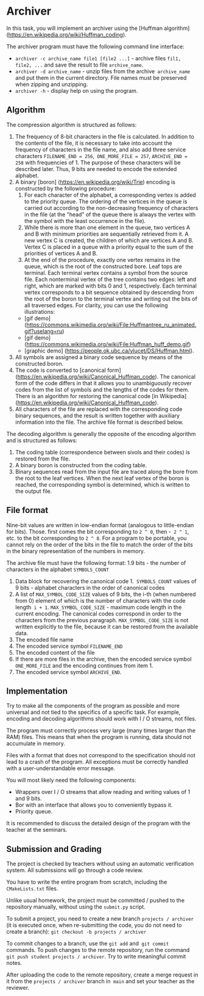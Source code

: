 # Archiver

In this task, you will implement an archiver using the [Huffman algorithm] (https://en.wikipedia.org/wiki/Huffman_coding).

The archiver program must have the following command line interface:
* `archiver -c archive_name file1 [file2 ...]` - archive files `fil1, file2, ...` and save the result to file `archive_name`.
* `archiver -d archive_name` - unzip files from the archive` archive_name` and put them in the current directory. File names must be preserved when zipping and unzipping.
* `archiver -h` - display help on using the program.

## Algorithm

The compression algorithm is structured as follows:
1. The frequency of 8-bit characters in the file is calculated. In addition to the contents of the file, it is necessary to take into account the frequency of characters in the file name, and also add three service characters `FILENAME_END = 256`,` ONE_MORE_FILE = 257`, `ARCHIVE_END = 258` with frequencies of 1. The purpose of these characters will be described later. Thus, 9 bits are needed to encode the extended alphabet.
1. A binary [boron] (https://en.wikipedia.org/wiki/Trie) encoding is constructed by the following procedure:
    1. For each character of the alphabet, a corresponding vertex is added to the priority queue. The ordering of the vertices in the queue is carried out according to the non-decreasing frequency of characters in the file (at the "head" of the queue there is always the vertex with the symbol with the least occurrence in the file).
    1. While there is more than one element in the queue, two vertices A and B with minimum priorities are sequentially retrieved from it. A new vertex C is created, the children of which are vertices A and B.
       Vertex C is placed in a queue with a priority equal to the sum of the priorities of vertices A and B.
    1. At the end of the procedure, exactly one vertex remains in the queue, which is the root of the constructed bore. Leaf tops are terminal.
       Each terminal vertex contains a symbol from the source file.
       Each nonterminal vertex of the tree contains two edges: left and right, which are marked with bits 0 and 1, respectively.
       Each terminal vertex corresponds to a bit sequence obtained by descending from the root of the boron to the terminal vertex and writing out the bits of all traversed edges.
       For clarity, you can use the following illustrations:
    * [gif demo] (https://commons.wikimedia.org/wiki/File:Huffmantree_ru_animated.gif?uselang=ru)
    * [gif demo] (https://commons.wikimedia.org/wiki/File:Huffman_huff_demo.gif)
    * [graphic demo] (https://people.ok.ubc.ca/ylucet/DS/Huffman.html).
1. All symbols are assigned a binary code sequence by means of the constructed boron.
1. The code is converted to [canonical form] (https://en.wikipedia.org/wiki/Canonical_Huffman_code). The canonical form of the code differs in that it allows you to unambiguously recover codes from the list of symbols and the lengths of the codes for them. There is an algorithm for restoring the canonical code [in Wikipedia] (https://en.wikipedia.org/wiki/Canonical_Huffman_code).
1. All characters of the file are replaced with the corresponding code binary sequences, and the result is written together with auxiliary information into the file. The archive file format is described below.

The decoding algorithm is generally the opposite of the encoding algorithm and is structured as follows:
1. The coding table (correspondence between sivols and their codes) is restored from the file.
1. A binary boron is constructed from the coding table.
1. Binary sequences read from the input file are traced along the bore from the root to the leaf vertices. When the next leaf vertex of the boron is reached, the corresponding symbol is determined, which is written to the output file.

## File format
Nine-bit values are written in low-endian format (analogous to little-endian for bits). Those. first comes the bit corresponding to `2 ^ 0`, then -` 2 ^ 1`, etc. to the bit corresponding to `2 ^ 8`. For a program to be portable, you cannot rely on the order of the bits in the file to match the order of the bits in the binary representation of the numbers in memory.

The archive file must have the following format:
1.9 bits - the number of characters in the alphabet `SYMBOLS_COUNT`
1. Data block for recovering the canonical code
1.` SYMBOLS_COUNT` values ​​of 9 bits - alphabet characters in the order of canonical codes
1. A list of `MAX_SYMBOL_CODE_SIZE` values ​​of 9 bits, the i-th (when numbered from 0) element of which is the number of characters with the code length` i + 1`. `MAX_SYMBOL_CODE_SIZE` - maximum code length in the current encoding. The canonical codes correspond in order to the characters from the previous paragraph. `MAX_SYMBOL_CODE_SIZE` is not written explicitly to the file, because it can be restored from the available data.
1. The encoded file name
1. The encoded service symbol `FILENAME_END`
1. The encoded content of the file
1. If there are more files in the archive, then the encoded service symbol `ONE_MORE_FILE` and the encoding continues from item 1.
1. The encoded service symbol `ARCHIVE_END`.

## Implementation
Try to make all the components of the program as possible
and more universal and not tied to the specifics of a specific task.
For example, encoding and decoding algorithms should work with I / O streams, not files.

The program must correctly process very large (many times larger than the RAM) files. This means that when the program is running, data should not accumulate in memory.

Files with a format that does not correspond to the specification should not lead to a crash of the program. All exceptions must be correctly handled with a user-understandable error message.

You will most likely need the following components:
- Wrappers over I / O streams that allow reading and writing values ​​of 1 and 9 bits.
- Bor with an interface that allows you to conveniently bypass it.
- Priority queue.

It is recommended to discuss the detailed design of the program with the teacher at the seminars.

## Submission and Grading

The project is checked by teachers without using an automatic verification system. All submissions will go through a code review.

You have to write the entire program from scratch, including the `CMakeLists.txt` files.

Unlike usual homework, the project must be committed / pushed to the repository manually, without using the `submit.py` script.

To submit a project, you need to create a new branch `projects / archiver` (it is executed once, when re-submitting the code, you do not need to create a branch):
`git checkout -b projects / archiver`

To commit changes to a branch, use the `git add` and` git commit` commands. To push changes to the remote repository, run the command `git push student projects / archiver`. Try to write meaningful commit notes.

After uploading the code to the remote repository, create a merge request in it from the `projects / archiver` branch in` main` and set your teacher as the reviewer.
